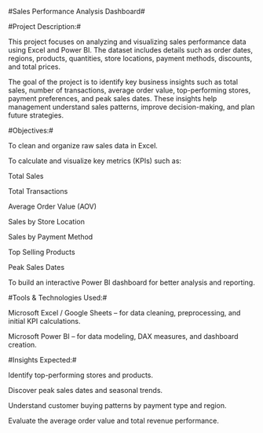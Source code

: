 #Sales Performance Analysis Dashboard#

#Project Description:#

This project focuses on analyzing and visualizing sales performance data using Excel and Power BI. The dataset includes details such as order dates, regions, products, quantities, store locations, payment methods, discounts, and total prices.

The goal of the project is to identify key business insights such as total sales, number of transactions, average order value, top-performing stores, payment preferences, and peak sales dates. These insights help management understand sales patterns, improve decision-making, and plan future strategies.

#Objectives:#

To clean and organize raw sales data in Excel.

To calculate and visualize key metrics (KPIs) such as:

Total Sales

Total Transactions

Average Order Value (AOV)

Sales by Store Location

Sales by Payment Method

Top Selling Products

Peak Sales Dates

To build an interactive Power BI dashboard for better analysis and reporting.

#Tools & Technologies Used:#

Microsoft Excel / Google Sheets – for data cleaning, preprocessing, and initial KPI calculations.

Microsoft Power BI – for data modeling, DAX measures, and dashboard creation.

#Insights Expected:#

Identify top-performing stores and products.

Discover peak sales dates and seasonal trends.

Understand customer buying patterns by payment type and region.

Evaluate the average order value and total revenue performance.

